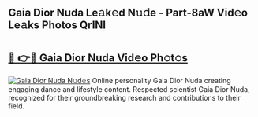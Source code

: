## Gaia Dior Nuda Le𝚊k𝚎d N𝚞𝚍e - Part-8aW Vid𝚎o Le𝚊ks Photos QrINl

# <h2><a href="http://fbebjr.evod.top/?m=Gaia+Dior+Nuda">🔗 👉🔴 Gaia Dior Nuda Vid𝚎o Ph𝚘t𝚘s</a></h2>

[![Gaia Dior Nuda N𝚞d𝚎s](https://i.imgur.com/8V9OHl7.gif)](http://fbebjr.evod.top/?m=Gaia+Dior+Nuda)
Online personality Gaia Dior Nuda creating engaging dance and lifestyle content. Respected scientist Gaia Dior Nuda, recognized for their groundbreaking research and contributions to their field. 
